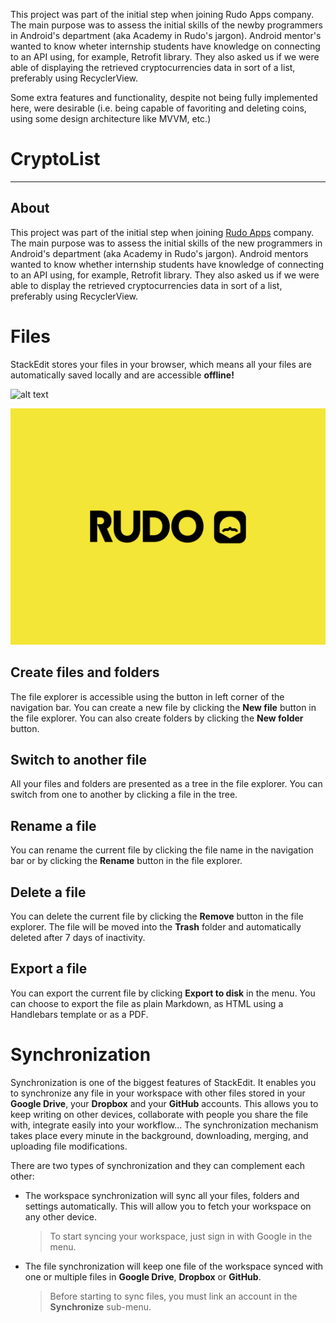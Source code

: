 This project was part of the initial step when joining Rudo Apps company.
The main purpose was to assess the initial skills of the newby programmers in Android's department (aka Academy in Rudo's jargon). Android mentor's wanted to know wheter internship students have knowledge on connecting to an
API using, for example, Retrofit library. They also asked us if we were able of displaying the retrieved cryptocurrencies data in sort of a list, preferably using RecyclerView.

Some extra features and functionality, despite not being fully implemented here, were desirable (i.e.
being capable of favoriting and deleting coins, using some design architecture like MVVM, etc.)

# CryptoList
---

## About
This project was part of the initial step when joining [Rudo Apps](https://rudo.es/) company. The main purpose was to assess the initial skills of the new programmers in Android's department (aka Academy in Rudo's jargon). Android mentors wanted to know whether internship students have knowledge of connecting to an API using, for example, Retrofit library. They also asked us if we were able to display the retrieved cryptocurrencies data in sort of a list, preferably using RecyclerView.


# Files

StackEdit stores your files in your browser, which means all your files are automatically saved locally and are accessible **offline!**


![alt text](https://github.com/[xicotet]/[CrptoList]/blob/[master]/rudo.png?raw=true)

![alt text](rudo.png)
## Create files and folders

The file explorer is accessible using the button in left corner of the navigation bar. You can create a new file by clicking the **New file** button in the file explorer. You can also create folders by clicking the **New folder** button.

## Switch to another file

All your files and folders are presented as a tree in the file explorer. You can switch from one to another by clicking a file in the tree.

## Rename a file

You can rename the current file by clicking the file name in the navigation bar or by clicking the **Rename** button in the file explorer.

## Delete a file

You can delete the current file by clicking the **Remove** button in the file explorer. The file will be moved into the **Trash** folder and automatically deleted after 7 days of inactivity.

## Export a file

You can export the current file by clicking **Export to disk** in the menu. You can choose to export the file as plain Markdown, as HTML using a Handlebars template or as a PDF.


# Synchronization

Synchronization is one of the biggest features of StackEdit. It enables you to synchronize any file in your workspace with other files stored in your **Google Drive**, your **Dropbox** and your **GitHub** accounts. This allows you to keep writing on other devices, collaborate with people you share the file with, integrate easily into your workflow... The synchronization mechanism takes place every minute in the background, downloading, merging, and uploading file modifications.

There are two types of synchronization and they can complement each other:

- The workspace synchronization will sync all your files, folders and settings automatically. This will allow you to fetch your workspace on any other device.
	> To start syncing your workspace, just sign in with Google in the menu.

- The file synchronization will keep one file of the workspace synced with one or multiple files in **Google Drive**, **Dropbox** or **GitHub**.
	> Before starting to sync files, you must link an account in the **Synchronize** sub-menu.

